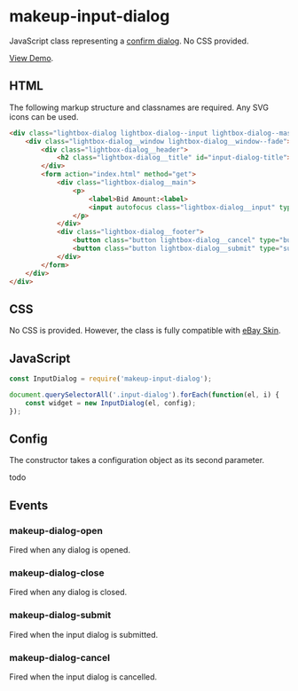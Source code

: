 # makeup-input-dialog

JavaScript class representing a [confirm dialog](https://ebay.gitbook.io/mindpatterns/messaging/input-dialog). No CSS provided.

[View Demo](https://makeup.github.io/makeup-js/makeup-input-dialog/index.html).

## HTML

The following markup structure and classnames are required. Any SVG icons can be used.

```html
<div class="lightbox-dialog lightbox-dialog--input lightbox-dialog--mask-fade" id="dialog-input" role="dialog" aria-labelledby="input-dialog-title" aria-modal="true" hidden>
    <div class="lightbox-dialog__window lightbox-dialog__window--fade">
        <div class="lightbox-dialog__header">
            <h2 class="lightbox-dialog__title" id="input-dialog-title">Enter Your Bid</h2>
        </div>
        <form action="index.html" method="get">
            <div class="lightbox-dialog__main">
                <p>
                    <label>Bid Amount:<label>
                    <input autofocus class="lightbox-dialog__input" type="text" name="bid" />
                </p>
            </div>
            <div class="lightbox-dialog__footer">
                <button class="button lightbox-dialog__cancel" type="button">Cancel</button>
                <button class="button lightbox-dialog__submit" type="submit">Submit</button>
            </div>
        </form>
    </div>
</div>
```

## CSS

No CSS is provided. However, the class is fully compatible with [eBay Skin](https://ebay.github.io/skin/#input-dialog).

## JavaScript

```js
const InputDialog = require('makeup-input-dialog');

document.querySelectorAll('.input-dialog').forEach(function(el, i) {
    const widget = new InputDialog(el, config);
});
```

## Config

The constructor takes a configuration object as its second parameter.

todo

## Events

### makeup-dialog-open

Fired when any dialog is opened.

### makeup-dialog-close

Fired when any dialog is closed.

### makeup-dialog-submit

Fired when the input dialog is submitted.

### makeup-dialog-cancel

Fired when the input dialog is cancelled.
